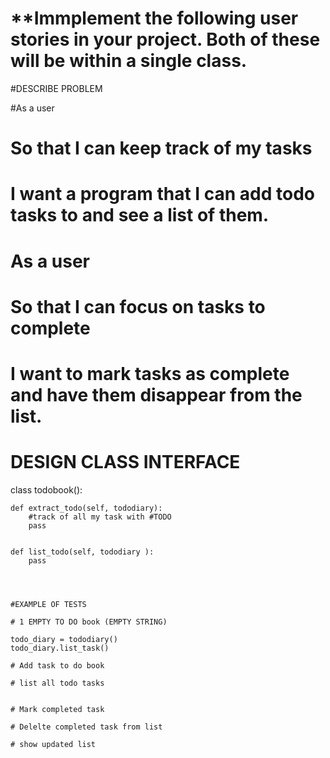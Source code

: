 # **Immplement the following user stories in your project. Both of these will be within a single class.



#DESCRIBE PROBLEM


#As a user
# So that I can keep track of my tasks
# I want a program that I can add todo tasks to and see a list of them.
# As a user
# So that I can focus on tasks to complete
# I want to mark tasks as complete and have them disappear from the list.


# DESIGN CLASS INTERFACE

class todobook():

    def extract_todo(self, tododiary):
        #track of all my task with #TODO
        pass


    def list_todo(self, tododiary ):
        pass




    #EXAMPLE OF TESTS

    # 1 EMPTY TO DO book (EMPTY STRING)

    todo_diary = tododiary()
    todo_diary.list_task()

    # Add task to do book

    # list all todo tasks


    # Mark completed task

    # Delelte completed task from list

    # show updated list
